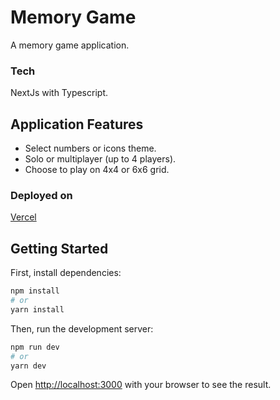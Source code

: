 # Memory Game
A memory game application.

### Tech
NextJs with Typescript.

## Application Features
- Select numbers or icons theme.
- Solo or multiplayer (up to 4 players).
- Choose to play on 4x4 or 6x6 grid.

### Deployed on
[Vercel](https://memory-game-esme-marie.vercel.app/)

## Getting Started

First, install dependencies:

```bash
npm install
# or
yarn install

```

Then, run the development server:

```bash
npm run dev
# or
yarn dev

```

Open [http://localhost:3000](http://localhost:3000) with your browser to see the result.
